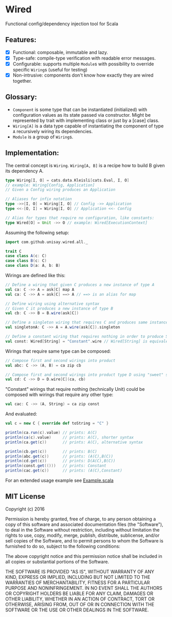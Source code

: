 # Wired

Functional config/dependency injection tool for Scala

## Features:
- [x] Functional: composable, immutable and lazy.
- [x] Type-safe: compile-type verification with readable error messages.
- [x] Configurable: supports multiple `Module`s with possibility to override specific `Wiring`s (useful for testing)
- [x] Non-intrusive: components don't know how exactly they are wired together.

## Glossary:
- `Component` is some type that can be instantiated (initialized) with configuration values as its state passed via constructor. Might be represented by trait with implementing class or just by a [case] class. 
- `Wiring[A]` is a data type capable of instantiating the component of type `A` recursively wiring its dependencies.
- `Module` is a group of `Wiring`s.

## Implementation:

The central concept is `Wiring`. `Wiring[A, B]` is a recipe how to build B given its dependency A.

```scala
type Wiring[I, O] = cats.data.Kleisli[cats.Eval, I, O] 
// example: Wiring[Config, Application]
// Given a Config wiring produces an Application

// Aliases for infix notation
type ->>[I, O] = Wiring[I, O] // Config ->> Application
type <<-[O, I] = Wiring[I, O] // Application <<- Config

// Alias for types that require no configuration, like constants:
type Wired[O] = Unit ->> O // example: Wired[ExecutionContext]  
```

Assuming the following setup:

```scala
import com.github.unisay.wired.all._

trait C
case class A(c: C)
case class B(c: C)
case class D(a: A, b: B)
```

Wirings are defined like this:

```scala
// Define a wiring that given C produces a new instance of type A
val ca: C ->> A = ask[C] map A
val ca: C ->> A = ask[C] ==> A // ==> is an alias for map

// Define wiring using alternative syntax
// Given C it produces a new instance of type B
val cb: C ->> B = B.wire(ask[C])

// Define a singleton wiring that requires C and produces same instance of A each time its evaluated
val singletonA: C ->> A = A.wire(ask[C]).singleton

// Define a constant wiring that requires nothing in order to produce String
val const: Wired[String] = "Constant".wire // Wired[String] is equivalent to Wiring[Unit, String]
```

Wirings that require same type can be composed:

```scala
// Compose first and second wirings into product
val abc: C ->> (A, B) = ca zip cb

// Compose first and second wirings into product type D using "sweet" syntax
val cd: C ->> D = D.wire[C](ca, cb) 
```

"Constant" wirings that require nothing (technically Unit) 
could be composed with wirings that require any other type:

```scala
val cac: C ->> (A, String) = ca zip const
```

And evaluated:

```scala
val c = new C { override def toString = "C" }

println(ca.run(c).value) // prints: A(C)
println(ca(c).value)     // prints: A(C), shorter syntax
println(ca.get(c))       // prints: A(C), alternative syntax

println(cb.get(c))       // prints: B(C)
println(abc.get(c))      // prints: (A(C),B(C))
println(cd.get(c))       // prints: D(A(C),B(C))
println(const.get(()))   // prints: Constant 
println(cac.get(c))      // prints: (A(C),Constant) 
```

For an extended usage example see [Example.scala](https://github.com/Unisay/wired/blob/master/src/test/scala/com/github/unisay/wired/Example.scala)

## MIT License

Copyright (c) 2016

Permission is hereby granted, free of charge, to any person obtaining a copy
of this software and associated documentation files (the "Software"), to deal
in the Software without restriction, including without limitation the rights
to use, copy, modify, merge, publish, distribute, sublicense, and/or sell
copies of the Software, and to permit persons to whom the Software is
furnished to do so, subject to the following conditions:

The above copyright notice and this permission notice shall be included in all
copies or substantial portions of the Software.

THE SOFTWARE IS PROVIDED "AS IS", WITHOUT WARRANTY OF ANY KIND, EXPRESS OR
IMPLIED, INCLUDING BUT NOT LIMITED TO THE WARRANTIES OF MERCHANTABILITY,
FITNESS FOR A PARTICULAR PURPOSE AND NONINFRINGEMENT. IN NO EVENT SHALL THE
AUTHORS OR COPYRIGHT HOLDERS BE LIABLE FOR ANY CLAIM, DAMAGES OR OTHER
LIABILITY, WHETHER IN AN ACTION OF CONTRACT, TORT OR OTHERWISE, ARISING FROM,
OUT OF OR IN CONNECTION WITH THE SOFTWARE OR THE USE OR OTHER DEALINGS IN THE
SOFTWARE.
